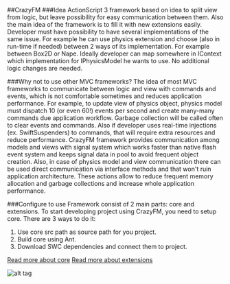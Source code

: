 ##CrazyFM
###Idea
ActionScript 3 framework based on idea to split view from logic, but leave possibility for easy communication between them.
Also the main idea of the framework is to fill it with new extensions easily.
Developer must have possibility to have several implementations of the same issue.
For example he can use physics extension and choose (also in run-time if needed) between 2 ways of its implementation.
For example between Box2D or Nape. Ideally developer can map somewhere in IContext which implementation for IPhysicsModel he wants to use.
No additional logic changes are needed.

###Why not to use other MVC frameworks?
The idea of most MVC frameworks to communicate between logic and view with commands and events, which is not comfortable sometimes and
reduces application performance.
For example, to update view of physics object, physics model must dispatch 10 (or even 60!) events per second and create many-many
commands due application workflow. Garbage collection will be called often to clear events and commands. Also if developer uses real-time
 injections (ex. SwiftSuspenders) to commands, that will require extra resources and reduce performance.
 CrazyFM framework provides communication among models and views with signal system which works faster than native flash event system and
  keeps signal data in pool to avoid frequent object creation. Also, in case of physics model and view communication there can be used
  direct communication via interface methods and that won't ruin application architecture. These actions allow to reduce frequent memory
  allocation and garbage collections and increase whole application performance.

###Configure to use
Framework consist of 2 main parts: core and extensions.
To start developing project using CrazyFM, you need to setup core.
There are 3 ways to do it:
1. Use core src path as source path for you project.
2. Build core using Ant.
3. Download SWC dependencies and connect them to project.

[Read more about core](core)
[Read more about extensions](extensions)

![alt tag](https://github.com/CrazyFlasher/crazyfm/blob/gh-pages/assets/core-m.jpg?raw=true)
